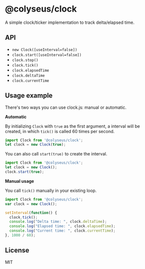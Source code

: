 # @colyseus/clock

A simple clock/ticker implementation to track delta/elapsed time.

API
---

- `new Clock([useInterval=false])`
- `clock.start([useInterval=false])`
- `clock.stop()`
- `clock.tick()`
- `clock.elapsedTime`
- `clock.deltaTime`
- `clock.currentTime`

Usage example
---

There's two ways you can use clock.js: manual or automatic.

**Automatic**

By initializing `Clock` with `true` as the first argument, a interval will be
created, in which `tick()` is called 60 times per second.

```typescript
import Clock from '@colyseus/clock';
let clock = new Clock(true);
```

You can also call `start(true)` to create the interval.

```javascript
import Clock from '@colyseus/clock';
let clock = new Clock();
clock.start(true);
```

**Manual usage**

You call `tick()` manually in your existing loop.

```typescript
import Clock from '@colyseus/clock';
var clock = new Clock();

setInterval(function() {
  clock.tick();
  console.log("Delta time: ", clock.deltaTime);
  console.log("Elapsed time: ", clock.elapsedTime);
  console.log("Current time: ", clock.currentTime);
}, 1000 / 60);
```


License
---

MIT
